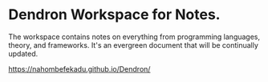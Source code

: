 # Dendron Workspace for Notes.

The workspace contains notes on everything from programming languages, theory, and frameworks.
It's an evergreen document that will be continually updated.

https://nahombefekadu.github.io/Dendron/
